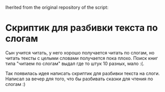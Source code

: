 Iherited from the original repository of the script:

# Скриптик для разбивки текста по слогам

Сын учится читать, у него хорошо получается читать по слогам,
но читать тексты с целыми словами получается пока плохо.
Поиск книг типа "читаем по слогам" выдал где то штук 10 разных, мало :(.

Так появилась идея написать скриптик для разбивки текста на слоги.
Написал за вечер для того, что бы разбивать сказки для чтения по слогам :)
